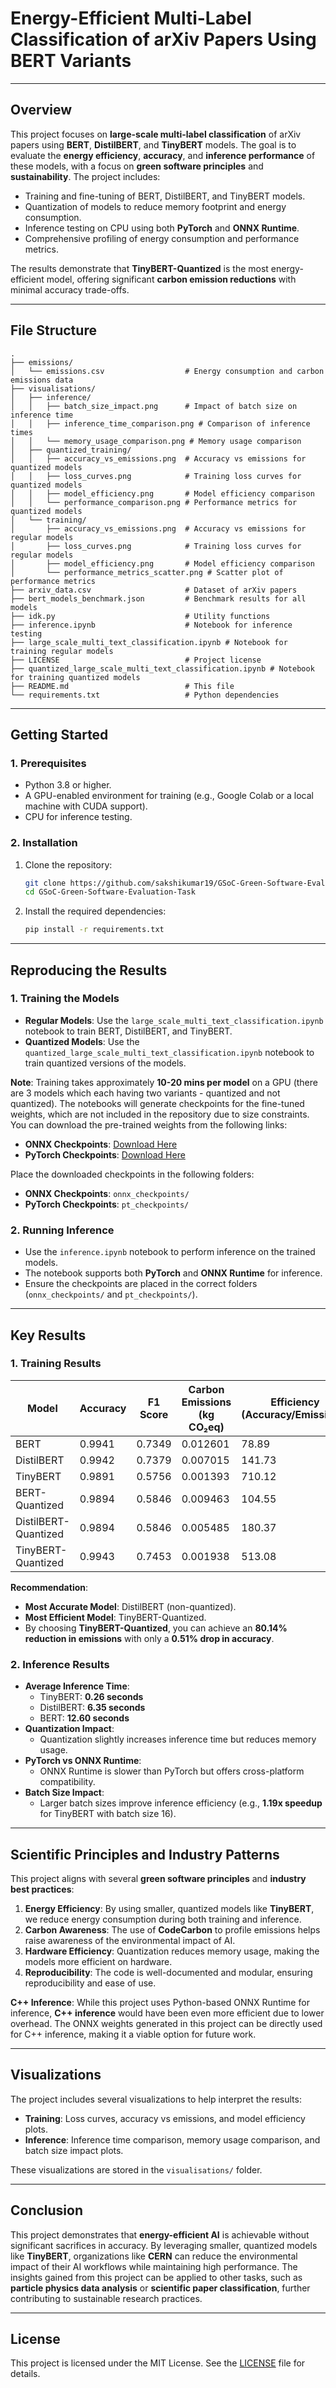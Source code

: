 # **Energy-Efficient Multi-Label Classification of arXiv Papers Using BERT Variants**

---

## **Overview**

This project focuses on **large-scale multi-label classification** of arXiv papers using **BERT**, **DistilBERT**, and **TinyBERT** models. The goal is to evaluate the **energy efficiency**, **accuracy**, and **inference performance** of these models, with a focus on **green software principles** and **sustainability**. The project includes:

- Training and fine-tuning of BERT, DistilBERT, and TinyBERT models.
- Quantization of models to reduce memory footprint and energy consumption.
- Inference testing on CPU using both **PyTorch** and **ONNX Runtime**.
- Comprehensive profiling of energy consumption and performance metrics.

The results demonstrate that **TinyBERT-Quantized** is the most energy-efficient model, offering significant **carbon emission reductions** with minimal accuracy trade-offs.

---

## **File Structure**

```
.
├── emissions/
│   └── emissions.csv                  # Energy consumption and carbon emissions data
├── visualisations/
│   ├── inference/
│   │   ├── batch_size_impact.png      # Impact of batch size on inference time
│   │   ├── inference_time_comparison.png # Comparison of inference times
│   │   └── memory_usage_comparison.png # Memory usage comparison
│   ├── quantized_training/
│   │   ├── accuracy_vs_emissions.png  # Accuracy vs emissions for quantized models
│   │   ├── loss_curves.png            # Training loss curves for quantized models
│   │   ├── model_efficiency.png       # Model efficiency comparison
│   │   └── performance_comparison.png # Performance metrics for quantized models
│   └── training/
│       ├── accuracy_vs_emissions.png  # Accuracy vs emissions for regular models
│       ├── loss_curves.png            # Training loss curves for regular models
│       ├── model_efficiency.png       # Model efficiency comparison
│       └── performance_metrics_scatter.png # Scatter plot of performance metrics
├── arxiv_data.csv                     # Dataset of arXiv papers
├── bert_models_benchmark.json         # Benchmark results for all models
├── idk.py                             # Utility functions
├── inference.ipynb                    # Notebook for inference testing
├── large_scale_multi_text_classification.ipynb # Notebook for training regular models
├── LICENSE                            # Project license
├── quantized_large_scale_multi_text_classification.ipynb # Notebook for training quantized models
├── README.md                          # This file
└── requirements.txt                   # Python dependencies
```

---

## **Getting Started**

### **1. Prerequisites**

- Python 3.8 or higher.
- A GPU-enabled environment for training (e.g., Google Colab or a local machine with CUDA support).
- CPU for inference testing.

### **2. Installation**

1. Clone the repository:
   ```bash
   git clone https://github.com/sakshikumar19/GSoC-Green-Software-Evaluation-Task.git
   cd GSoC-Green-Software-Evaluation-Task
   ```
2. Install the required dependencies:
   ```bash
   pip install -r requirements.txt
   ```

---

## **Reproducing the Results**

### **1. Training the Models**

- **Regular Models**: Use the `large_scale_multi_text_classification.ipynb` notebook to train BERT, DistilBERT, and TinyBERT.
- **Quantized Models**: Use the `quantized_large_scale_multi_text_classification.ipynb` notebook to train quantized versions of the models.

**Note**: Training takes approximately **10-20 mins per model** on a GPU (there are 3 models which each having two variants - quantized and not quantized). The notebooks will generate checkpoints for the fine-tuned weights, which are not included in the repository due to size constraints. You can download the pre-trained weights from the following links:

- **ONNX Checkpoints**: [Download Here](https://drive.google.com/drive/folders/1BA51-cXEi9nnUFE_VmVuyO90FqjgyARu?usp=drive_link)
- **PyTorch Checkpoints**: [Download Here](https://drive.google.com/drive/folders/1l9BlzXiLB4lMWqvTAsS2PyaGDo_8iuig?usp=drive_link)

Place the downloaded checkpoints in the following folders:

- **ONNX Checkpoints**: `onnx_checkpoints/`
- **PyTorch Checkpoints**: `pt_checkpoints/`

### **2. Running Inference**

- Use the `inference.ipynb` notebook to perform inference on the trained models.
- The notebook supports both **PyTorch** and **ONNX Runtime** for inference.
- Ensure the checkpoints are placed in the correct folders (`onnx_checkpoints/` and `pt_checkpoints/`).

---

## **Key Results**

### **1. Training Results**

| Model                | Accuracy | F1 Score | Carbon Emissions (kg CO₂eq) | Efficiency (Accuracy/Emissions) |
| -------------------- | -------- | -------- | --------------------------- | ------------------------------- |
| BERT                 | 0.9941   | 0.7349   | 0.012601                    | 78.89                           |
| DistilBERT           | 0.9942   | 0.7379   | 0.007015                    | 141.73                          |
| TinyBERT             | 0.9891   | 0.5756   | 0.001393                    | 710.12                          |
| BERT-Quantized       | 0.9894   | 0.5846   | 0.009463                    | 104.55                          |
| DistilBERT-Quantized | 0.9894   | 0.5846   | 0.005485                    | 180.37                          |
| TinyBERT-Quantized   | 0.9943   | 0.7453   | 0.001938                    | 513.08                          |

**Recommendation**:

- **Most Accurate Model**: DistilBERT (non-quantized).
- **Most Efficient Model**: TinyBERT-Quantized.
- By choosing **TinyBERT-Quantized**, you can achieve an **80.14% reduction in emissions** with only a **0.51% drop in accuracy**.

### **2. Inference Results**

- **Average Inference Time**:
  - TinyBERT: **0.26 seconds**
  - DistilBERT: **6.35 seconds**
  - BERT: **12.60 seconds**
- **Quantization Impact**:
  - Quantization slightly increases inference time but reduces memory usage.
- **PyTorch vs ONNX Runtime**:
  - ONNX Runtime is slower than PyTorch but offers cross-platform compatibility.
- **Batch Size Impact**:
  - Larger batch sizes improve inference efficiency (e.g., **1.19x speedup** for TinyBERT with batch size 16).

---

## **Scientific Principles and Industry Patterns**

This project aligns with several **green software principles** and **industry best practices**:

1. **Energy Efficiency**: By using smaller, quantized models like **TinyBERT**, we reduce energy consumption during both training and inference.
2. **Carbon Awareness**: The use of **CodeCarbon** to profile emissions helps raise awareness of the environmental impact of AI.
3. **Hardware Efficiency**: Quantization reduces memory usage, making the models more efficient on hardware.
4. **Reproducibility**: The code is well-documented and modular, ensuring reproducibility and ease of use.

**C++ Inference**:
While this project uses Python-based ONNX Runtime for inference, **C++ inference** would have been even more efficient due to lower overhead. The ONNX weights generated in this project can be directly used for C++ inference, making it a viable option for future work.

---

## **Visualizations**

The project includes several visualizations to help interpret the results:

- **Training**: Loss curves, accuracy vs emissions, and model efficiency plots.
- **Inference**: Inference time comparison, memory usage comparison, and batch size impact plots.

These visualizations are stored in the `visualisations/` folder.

---

## **Conclusion**

This project demonstrates that **energy-efficient AI** is achievable without significant sacrifices in accuracy. By leveraging smaller, quantized models like **TinyBERT**, organizations like **CERN** can reduce the environmental impact of their AI workflows while maintaining high performance. The insights gained from this project can be applied to other tasks, such as **particle physics data analysis** or **scientific paper classification**, further contributing to sustainable research practices.

---

## **License**

This project is licensed under the MIT License. See the [LICENSE](LICENSE) file for details.
